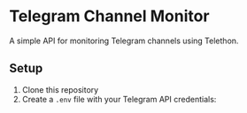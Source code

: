 # Telegram Channel Monitor

A simple API for monitoring Telegram channels using Telethon.

## Setup

1. Clone this repository
2. Create a `.env` file with your Telegram API credentials:
